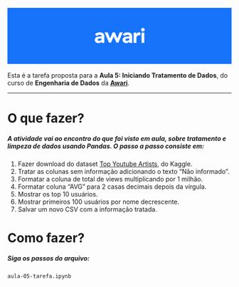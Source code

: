 ![header-awari.png](https://github.com/BinariesGoalls/Awari-Engenharia-de-Dados/blob/master/awari-header.png)

Esta é a tarefa proposta para a **Aula 5: Iniciando Tratamento de Dados**, do curso de **Engenharia de Dados** da **[Awari](https://awari.com.br/)**.

---

# O que fazer?
##### A atividade vai ao encontro do que foi visto em aula, sobre tratamento e limpeza de dados usando Pandas. O passo a passo consiste em:

1. Fazer download do dataset [Top Youtube Artists](https://www.kaggle.com/datasets/themrityunjaypathak/top-youtube-artist), do Kaggle.
2. Tratar as colunas sem informação adicionando o texto “Não informado”.
3. Formatar a coluna de total de views multiplicando por 1 milhão.
4. Formatar coluna “AVG” para 2 casas decimais depois da vírgula.
5. Mostrar os top 10 usuários.
6. Mostrar primeiros 100 usuários por nome decrescente.
7. Salvar um novo CSV com a informação tratada.

# Como fazer?
##### Siga os passos do arquivo:

```
aula-05-tarefa.ipynb
```
